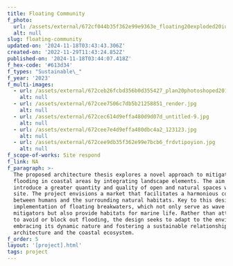 ```yaml
---
title: Floating Community
f_photo:
  url: /assets/external/672cf044b35f362e99e9363e_floating20exploded20iusometric.jpg
  alt: null
slug: floating-community
updated-on: '2024-11-18T03:43:43.306Z'
created-on: '2022-11-29T11:43:24.852Z'
published-on: '2024-11-18T03:44:07.418Z'
f_hex-code: '#613d34'
f_types: "Sustainable\_"
f_year: '2023'
f_multi-images:
  - url: /assets/external/672ceb26fcbd356b0d355427_plan20photoshoped201204.png
    alt: null
  - url: /assets/external/672cee7506c7db5b21258851_render.jpg
    alt: null
  - url: /assets/external/672cec614d9effa480d9d07d_untitled-9.jpg
    alt: null
  - url: /assets/external/672cee7e4d9effa480dbc4a2_123123.jpg
    alt: null
  - url: /assets/external/672cee9db35f362e99e7bcb6_frdvtipoyion.jpg
    alt: null
f_scope-of-works: Site respond
f_link: NA
f_paragraph: >-
  The proposed architecture thesis explores a novel approach to mitigate
  flooding in coastal areas by integrating landscape elements. The aim is to
  introduce a greater quantity and quality of open and natural spaces within the
  site. The project envisions a market that facilitates a harmonious coexistence
  between humans and the surrounding natural habitats. Key to this design is the
  implementation of floating breakwaters, which not only serve as wave
  mitigators but also provide habitats for marine life. Rather than attempting
  to avoid or block out flooding, the design seeks to adapt to the environment,
  embracing its dynamic nature and fostering a sustainable relationship between
  architecture and the coastal ecosystem.
f_order: 5
layout: '[project].html'
tags: project
---
```



